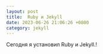 ```yaml
---
layout: post
title:  Ruby и Jekyll
date: 2023-06-26 21:06:26 +0800
category: jekyll 
---
```

Сегодня я установил Ruby и Jekyll.!

